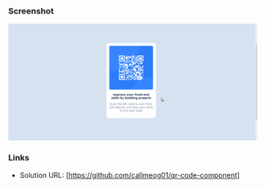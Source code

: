 ### Screenshot

![](images/qr-code.png)

### Links

- Solution URL: [https://github.com/callmeog01/qr-code-component]